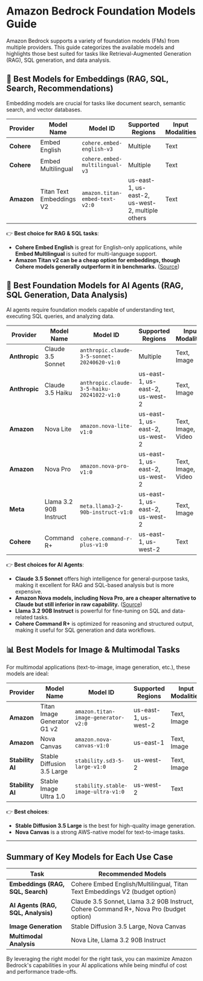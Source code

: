 # Amazon Bedrock Foundation Models Guide

Amazon Bedrock supports a variety of foundation models (FMs) from multiple providers. This guide categorizes the available models and highlights those best suited for tasks like Retrieval-Augmented Generation (RAG), SQL generation, and data analysis.

## 📌 **Best Models for Embeddings (RAG, SQL, Search, Recommendations)**
Embedding models are crucial for tasks like document search, semantic search, and vector databases.

| Provider | Model Name | Model ID | Supported Regions | Input Modalities | Output Modalities |
|----------|------------|----------|-------------------|------------------|------------------|
| **Cohere** | Embed English | `cohere.embed-english-v3` | Multiple | Text | Embedding |
| **Cohere** | Embed Multilingual | `cohere.embed-multilingual-v3` | Multiple | Text | Embedding |
| **Amazon** | Titan Text Embeddings V2 | `amazon.titan-embed-text-v2:0` | us-east-1, us-east-2, us-west-2, multiple others | Text | Embedding |

👉 **Best choice for RAG & SQL tasks**: 
- **Cohere Embed English** is great for English-only applications, while **Embed Multilingual** is suited for multi-language support.
- **Amazon Titan v2 can be a cheap option for embeddings, though Cohere models generally outperform it in benchmarks.** ([Source](https://www.tonic.ai/blog/rag-evaluation-series-validating-the-rag-performance-of-amazon-titan-vs-cohere-using-amazon-bedrock))

## 🤖 **Best Foundation Models for AI Agents (RAG, SQL Generation, Data Analysis)**
AI agents require foundation models capable of understanding text, executing SQL queries, and analyzing data.

| Provider | Model Name | Model ID | Supported Regions | Input Modalities | Output Modalities | Streaming |
|----------|------------|----------|-------------------|------------------|------------------|-----------|
| **Anthropic** | Claude 3.5 Sonnet | `anthropic.claude-3-5-sonnet-20240620-v1:0` | Multiple | Text, Image | Text, Chat | Yes |
| **Anthropic** | Claude 3.5 Haiku | `anthropic.claude-3-5-haiku-20241022-v1:0` | us-east-1, us-east-2, us-west-2 | Text, Image | Text, Chat | Yes |
| **Amazon** | Nova Lite | `amazon.nova-lite-v1:0` | us-east-1, us-east-2, us-west-2 | Text, Image, Video | Text | Yes |
| **Amazon** | Nova Pro | `amazon.nova-pro-v1:0` | us-east-1, us-east-2, us-west-2 | Text, Image, Video | Text | Yes |
| **Meta** | Llama 3.2 90B Instruct | `meta.llama3-2-90b-instruct-v1:0` | us-east-1, us-east-2, us-west-2 | Text, Image | Text, Chat | Yes |
| **Cohere** | Command R+ | `cohere.command-r-plus-v1:0` | us-east-1, us-west-2 | Text | Text, Chat | Yes |

👉 **Best choices for AI Agents**:
- **Claude 3.5 Sonnet** offers high intelligence for general-purpose tasks, making it excellent for RAG and SQL-based analysis but is more expensive.
- **Amazon Nova models, including Nova Pro, are a cheaper alternative to Claude but still inferior in raw capability.** ([Source](https://www.linkedin.com/pulse/copy-benchmark-battles-how-amazon-nova-compares-other-gottumukkala-lq5mc))
- **Llama 3.2 90B Instruct** is powerful for fine-tuning on SQL and data-related tasks.
- **Cohere Command R+** is optimized for reasoning and structured output, making it useful for SQL generation and data workflows.

## 📊 **Best Models for Image & Multimodal Tasks**
For multimodal applications (text-to-image, image generation, etc.), these models are ideal:

| Provider | Model Name | Model ID | Supported Regions | Input Modalities | Output Modalities |
|----------|------------|----------|-------------------|------------------|------------------|
| **Amazon** | Titan Image Generator G1 v2 | `amazon.titan-image-generator-v2:0` | us-east-1, us-west-2 | Text, Image | Image |
| **Amazon** | Nova Canvas | `amazon.nova-canvas-v1:0` | us-east-1 | Text, Image | Image |
| **Stability AI** | Stable Diffusion 3.5 Large | `stability.sd3-5-large-v1:0` | us-west-2 | Text, Image | Image |
| **Stability AI** | Stable Image Ultra 1.0 | `stability.stable-image-ultra-v1:0` | us-west-2 | Text | Image |

👉 **Best choices**:
- **Stable Diffusion 3.5 Large** is the best for high-quality image generation.
- **Nova Canvas** is a strong AWS-native model for text-to-image tasks.

---
## Summary of Key Models for Each Use Case

| Task | Recommended Models |
|------|--------------------|
| **Embeddings (RAG, SQL, Search)** | Cohere Embed English/Multilingual, Titan Text Embeddings V2 (budget option) |
| **AI Agents (RAG, SQL, Analysis)** | Claude 3.5 Sonnet, Llama 3.2 90B Instruct, Cohere Command R+, Nova Pro (budget option) |
| **Image Generation** | Stable Diffusion 3.5 Large, Nova Canvas |
| **Multimodal Analysis** | Nova Lite, Llama 3.2 90B Instruct |

By leveraging the right model for the right task, you can maximize Amazon Bedrock's capabilities in your AI applications while being mindful of cost and performance trade-offs.

